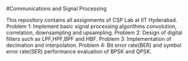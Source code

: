 #Communications and Signal Processing

This repository contains all assignments of CSP Lab at IIT Hyderabad.
Problem 1: Implement basic signal processing algorithms
convolution, correlation, downsampling and upsampling.
Problem 2: Design of digital filters such as LPF,HPF,BPF and HBF.
Problem 3: Implementation of decimation and interpolation.
Problem 4: Bit error rate(BER) and symbol error rate(SER) performance
evaluation of BPSK and QPSK.
